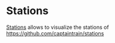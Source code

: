 # Stations

[Stations](/stations) allows to visualize the stations of https://github.com/captaintrain/stations
